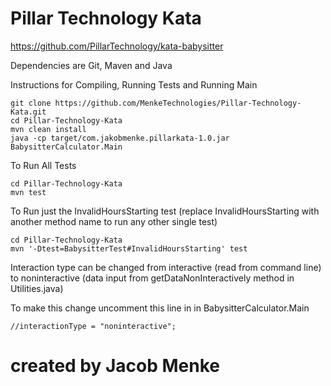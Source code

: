 # Pillar Technology Kata
https://github.com/PillarTechnology/kata-babysitter

Dependencies are Git, Maven and Java

Instructions for Compiling, Running Tests and Running Main

```
git clone https://github.com/MenkeTechnologies/Pillar-Technology-Kata.git
cd Pillar-Technology-Kata
mvn clean install
java -cp target/com.jakobmenke.pillarkata-1.0.jar BabysitterCalculator.Main
```

To Run All Tests
```
cd Pillar-Technology-Kata
mvn test
```
To Run just the InvalidHoursStarting test (replace InvalidHoursStarting with another method name to run any other single test)
```
cd Pillar-Technology-Kata
mvn '-Dtest=BabysitterTest#InvalidHoursStarting' test
```
Interaction type can be changed from interactive (read from command line) to noninteractive (data input from getDataNonInteractively method in Utilities.java)

To make this change uncomment this line in in BabysitterCalculator.Main
```
//interactionType = "noninteractive";
```


# created by Jacob Menke
